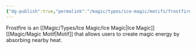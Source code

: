 ```yaml
---
{"dg-publish":true,"permalink":"/magic/types/ice-magic/motifs/frostfire/","tags":["magic/elemental/ice/frostfire","magic/motif"]}
---
```


Frostfire is an [[Magic/Types/Ice Magic/Ice Magic\|Ice Magic]] [[Magic/Magic Motif\|Motif]] that allows users to create magic energy by absorbing nearby heat.